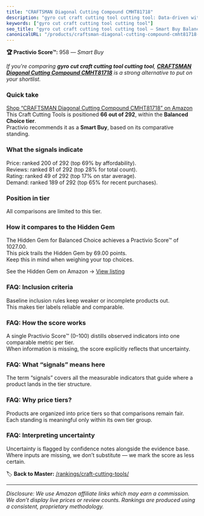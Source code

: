 ```yaml
---
title: "CRAFTSMAN Diagonal Cutting Compound CMHT81718"
description: "gyro cut craft cutting tool cutting tool: Data-driven within Balanced Choice ranking using the Practivio Score™. Positioned by quality, value, demand, findabil…"
keywords: ["gyro cut craft cutting tool cutting tool"]
seo_title: "gyro cut craft cutting tool cutting tool — Smart Buy Balanced Choice (2025)"
canonicalURL: "/products/craftsman-diagonal-cutting-compound-cmht81718-B07RC8NGFX/"
---
```


**🏆 Practivio Score™:** 958 — _Smart Buy_


*If you're comparing **gyro cut craft cutting tool cutting tool**, **[CRAFTSMAN Diagonal Cutting Compound CMHT81718](https://www.amazon.com/dp/B07RC8NGFX?tag=practivio-20)** is a strong alternative to put on your shortlist.*
### Quick take
[Shop “CRAFTSMAN Diagonal Cutting Compound CMHT81718” on Amazon](https://www.amazon.com/dp/B07RC8NGFX?tag=practivio-20)
This Craft Cutting Tools is positioned **66 out of 292**, within the **Balanced Choice tier**.  
Practivio recommends it as a **Smart Buy**, based on its comparative standing.

### What the signals indicate
Price: ranked 200 of 292 (top 69% by affordability).  
Reviews: ranked 81 of 292 (top 28% for total count).  
Rating: ranked 49 of 292 (top 17% on star average).  
Demand: ranked 189 of 292 (top 65% for recent purchases).

### Position in tier
All comparisons are limited to this tier.

### How it compares to the Hidden Gem
The Hidden Gem for Balanced Choice achieves a Practivio Score™ of 1027.00.  
This pick trails the Hidden Gem by 69.00 points.  
Keep this in mind when weighing your top choices.  

See the Hidden Gem on Amazon → [View listing](https://www.amazon.com/dp/B08139Y31N?tag=practivio-20)

### FAQ: Inclusion criteria
Baseline inclusion rules keep weaker or incomplete products out.  
This makes tier labels reliable and comparable.

### FAQ: How the score works
A single Practivio Score™ (0–100) distills observed indicators into one comparable metric per tier.  
When information is missing, the score explicitly reflects that uncertainty.

### FAQ: What “signals” means here
The term “signals” covers all the measurable indicators that guide where a product lands in the tier structure.

### FAQ: Why price tiers?
Products are organized into price tiers so that comparisons remain fair.  
Each standing is meaningful only within its own tier group.

### FAQ: Interpreting uncertainty
Uncertainty is flagged by confidence notes alongside the evidence base.  
Where inputs are missing, we don’t substitute — we mark the score as less certain.


🏷️ **Back to Master:** [/rankings/craft-cutting-tools/](/rankings/craft-cutting-tools/)

---
_Disclosure: We use Amazon affiliate links which may earn a commission. We don’t display live prices or review counts. Rankings are produced using a consistent, proprietary methodology._
